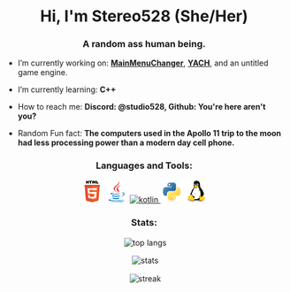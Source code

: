 <h1 align="center">Hi, I'm Stereo528 (She/Her)</h1>
<h3 align="center">A random ass human being.</h3>

- I’m currently working on: **[MainMenuChanger](https://github.com/Stereo528/MainMenuChanger)**, **[YACH](https://github.com/Stereo528/YACH)**, and an untitled game engine.

- I’m currently learning: **C++**

- How to reach me: **Discord: @studio528, Github: You're here aren't you?**

- Random Fun fact: **The computers used in the Apollo 11 trip to the moon had less processing power than a modern day cell phone.**

<h3 align="center">Languages and Tools:</h3>
<p align="center"> <a href="https://www.w3.org/html/" target="_blank" rel="noreferrer"> <img src="https://raw.githubusercontent.com/devicons/devicon/master/icons/html5/html5-original-wordmark.svg" alt="html5" width="40" height="40"/></a> <a href="https://www.java.com" target="_blank" rel="noreferrer"> <img src="https://raw.githubusercontent.com/devicons/devicon/master/icons/java/java-original.svg" alt="java" width="40" height="40"/></a> <a href="https://kotlinlang.org" target="_blank" rel="noreferrer"> <img src="https://www.vectorlogo.zone/logos/kotlinlang/kotlinlang-icon.svg" alt="kotlin" width="40" height="40"/></a><a href="https://www.python.org" target="_blank" rel="noreferrer"> <img src="https://raw.githubusercontent.com/devicons/devicon/master/icons/python/python-original.svg" alt="python" width="40" height="40"/></a> <a href="https://www.linux.org/" target="_blank" rel="noreferrer"> <img src="https://raw.githubusercontent.com/devicons/devicon/master/icons/linux/linux-original.svg" alt="linux" width="40" height="40"/> </a></p>

<h3 align="center"> Stats:</h3>

<p align="center">&nbsp;<img align="center" src="https://github-readme-stats.vercel.app/api/top-langs/?username=Stereo528" alt="top langs"></p>

<p align="center">&nbsp;<img align="center" src="https://github-readme-stats.vercel.app/api?username=stereo528&show_icons=true&locale=en" alt="stats" /></p>

<p align="center">&nbsp;<img align="center" src="https://github-readme-streak-stats.herokuapp.com/?user=stereo528&" alt="streak" /></p>
